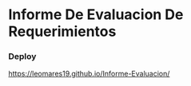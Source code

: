 # Informe De Evaluacion De Requerimientos

### Deploy
https://leomares19.github.io/Informe-Evaluacion/